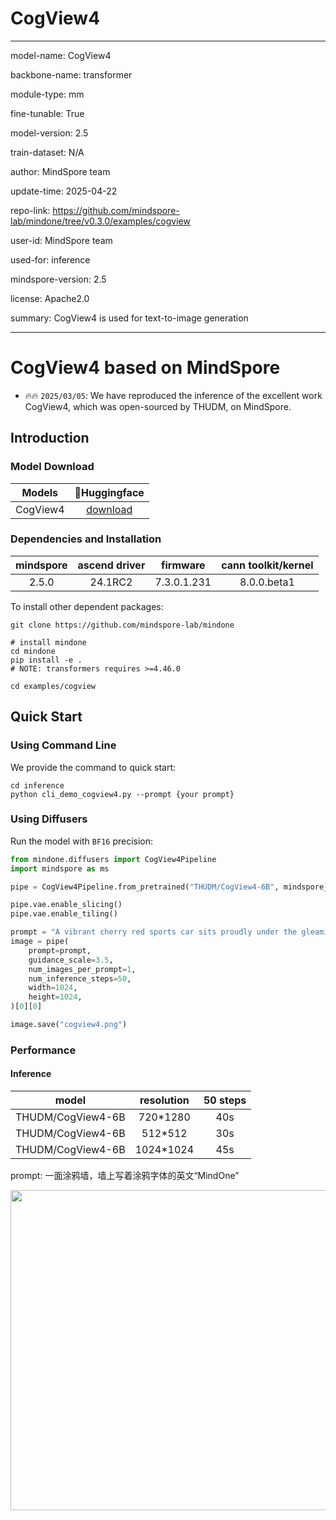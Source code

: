 # CogView4

---

model-name: CogView4

backbone-name: transformer

module-type: mm

fine-tunable: True

model-version: 2.5

train-dataset: N/A

author: MindSpore team

update-time: 2025-04-22

repo-link: <https://github.com/mindspore-lab/mindone/tree/v0.3.0/examples/cogview>

user-id: MindSpore team

used-for: inference

mindspore-version: 2.5

license: Apache2.0

summary: CogView4 is used for text-to-image generation

---

# CogView4 based on MindSpore

- 🔥🔥 `2025/03/05`: We have reproduced the inference of the excellent work CogView4, which was open-sourced by THUDM, on MindSpore.

## Introduction

### Model Download

|  Models  |                    🤗Huggingface                     |
| :------: | :--------------------------------------------------: |
| CogView4 | [download](https://huggingface.co/THUDM/CogView4-6B) |

### Dependencies and Installation

| mindspore | ascend driver |  firmware   | cann toolkit/kernel |
| :-------: | :-----------: | :---------: | :-----------------: |
|   2.5.0   |    24.1RC2    | 7.3.0.1.231 |     8.0.0.beta1     |

To install other dependent packages:

```shell
git clone https://github.com/mindspore-lab/mindone

# install mindone
cd mindone
pip install -e .
# NOTE: transformers requires >=4.46.0

cd examples/cogview
```

## Quick Start

### Using Command Line

We provide the command to quick start:

```shell
cd inference
python cli_demo_cogview4.py --prompt {your prompt}
```

### Using Diffusers

Run the model with `BF16` precision:

```python
from mindone.diffusers import CogView4Pipeline
import mindspore as ms

pipe = CogView4Pipeline.from_pretrained("THUDM/CogView4-6B", mindspore_dtype=ms.bfloat16)

pipe.vae.enable_slicing()
pipe.vae.enable_tiling()

prompt = "A vibrant cherry red sports car sits proudly under the gleaming sun, its polished exterior smooth and flawless, casting a mirror-like reflection. The car features a low, aerodynamic body, angular headlights that gaze forward like predatory eyes, and a set of black, high-gloss racing rims that contrast starkly with the red. A subtle hint of chrome embellishes the grille and exhaust, while the tinted windows suggest a luxurious and private interior. The scene conveys a sense of speed and elegance, the car appearing as if it's about to burst into a sprint along a coastal road, with the ocean's azure waves crashing in the background."
image = pipe(
    prompt=prompt,
    guidance_scale=3.5,
    num_images_per_prompt=1,
    num_inference_steps=50,
    width=1024,
    height=1024,
)[0][0]

image.save("cogview4.png")
```

### Performance

#### Inference

|       model       | resolution | 50 steps |
| :---------------: | :--------: | :------: |
| THUDM/CogView4-6B | 720\*1280  |   40s    |
| THUDM/CogView4-6B |  512\*512  |   30s    |
| THUDM/CogView4-6B | 1024\*1024 |   45s    |

prompt: 一面涂鸦墙，墙上写着涂鸦字体的英文“MindOne”

<p align="left"><img width="512" src="https://github.com/user-attachments/assets/ecedad99-a0d7-4428-80aa-db43175030ec"/></p>
